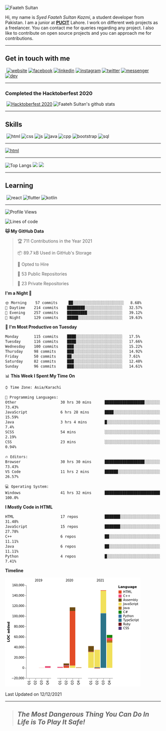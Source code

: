 ![Faateh Sultan](https://github.com/faatehsultan/faatehsultan/blob/master/assets/header.png)

Hi, my name is *Syed Faateh Sultan Kazmi*, a student developer from Pakistan. I am a junior at [**PUCIT**](http://pucit.edu.pk) Lahore. I work on different web projects as a freelancer. You can contact me for queries regarding any project. I also like to contribute on open source projects and you can approach me for contributions. 

----

## Get in touch with me

​	 	       	 [![website](https://github.com/faatehsultan/faatehsultan/blob/master/assets/www.png)](http://faatehsultan.github.io)       [![facebook](https://github.com/faatehsultan/faatehsultan/blob/master/assets/facebook.png)](http://facebook.com/faatehsultan.kazmi)       [![linkedin](https://github.com/faatehsultan/faatehsultan/blob/master/assets/linkedin.png)](https://www.linkedin.com/in/faatehsultankazmi)       [![instagram](https://github.com/faatehsultan/faatehsultan/blob/master/assets/instagram.png)](https://instagram.com/faateh.sultan)       [![twitter](https://github.com/faatehsultan/faatehsultan/blob/master/assets/twitter.png)](https://twitter.com/faatehsultan)       [![messenger](https://github.com/faatehsultan/faatehsultan/blob/master/assets/messenger.png)](https://m.me/faatehsultankazmi)       [![dev](https://github.com/faatehsultan/faatehsultan/blob/master/assets/dev.png)](https://dev.to/faatehsultan) 

----

### Completed the Hacktoberfest 2020 

​        [![Hacktoberfest 2020](https://res.cloudinary.com/practicaldev/image/fetch/s--ajGtUgSU--/c_limit,f_auto,fl_progressive,q_80,w_180/https://dev-to-uploads.s3.amazonaws.com/uploads/badge/badge_image/80/hacktoberfest2020-badge_2.png)](https://dev.to/faatehsultan)                              ![Faateh Sultan's github stats](https://github-readme-stats.vercel.app/api?username=faatehsultan&count_private=true&show_icons=true&theme=synthwave&hide_border=true&include_all_commits=true)

----

## Skills

​	 ![html](https://github.com/faatehsultan/faatehsultan/blob/master/assets/html.png)       ![css](https://github.com/faatehsultan/faatehsultan/blob/master/assets/css.png)        ![js](https://github.com/faatehsultan/faatehsultan/blob/master/assets/js.png)       ![java](https://github.com/faatehsultan/faatehsultan/blob/master/assets/java.png)        ![cpp](https://github.com/faatehsultan/faatehsultan/blob/master/assets/cpp.png)         ![bootstrap](https://github.com/faatehsultan/faatehsultan/blob/master/assets/bootstrap.png)        ![sql](https://github.com/faatehsultan/faatehsultan/blob/master/assets/sql.png)

---

[![html](https://github.com/faatehsultan/faatehsultan/blob/master/assets/find-resume.png)](https://drive.google.com/file/d/1krx2GbUUHwOY3zBUvTZnnAlAnk9YFqlL/view?usp=sharing)

---

![Top Langs](https://github-readme-stats.vercel.app/api/top-langs/?username=faatehsultan&layout=compact&langs_count=10) <img src="https://media.giphy.com/media/mz1kJeDVueKC4/giphy.gif" width="160px"> <img src="https://media.giphy.com/media/VTtANKl0beDFQRLDTh/giphy.gif" width="160px">

---

## Learning

​      ![react](https://github.com/faatehsultan/faatehsultan/blob/master/assets/react.png)        ![flutter](https://github.com/faatehsultan/faatehsultan/blob/master/assets/flutter.png)         ![kotlin](https://github.com/faatehsultan/faatehsultan/blob/master/assets/kotlin.png)                              

---

<!--START_SECTION:waka-->
![Profile Views](http://img.shields.io/badge/Profile%20Views-4-blue)

![Lines of code](https://img.shields.io/badge/From%20Hello%20World%20I%27ve%20Written-421%20Thousand%20lines%20of%20code-blue)

**🐱 My GitHub Data** 

> 🏆 711 Contributions in the Year 2021
 > 
> 📦 89.7 kB Used in GitHub's Storage 
 > 
> 💼 Opted to Hire
 > 
> 📜 53 Public Repositories 
 > 
> 🔑 23 Private Repositories  
 > 
**I'm a Night 🦉** 

```text
🌞 Morning    57 commits     ██░░░░░░░░░░░░░░░░░░░░░░░   8.68% 
🌆 Daytime    214 commits    ████████░░░░░░░░░░░░░░░░░   32.57% 
🌃 Evening    257 commits    █████████░░░░░░░░░░░░░░░░   39.12% 
🌙 Night      129 commits    █████░░░░░░░░░░░░░░░░░░░░   19.63%

```
📅 **I'm Most Productive on Tuesday** 

```text
Monday       115 commits    ████░░░░░░░░░░░░░░░░░░░░░   17.5% 
Tuesday      116 commits    ████░░░░░░░░░░░░░░░░░░░░░   17.66% 
Wednesday    100 commits    ███░░░░░░░░░░░░░░░░░░░░░░   15.22% 
Thursday     98 commits     ███░░░░░░░░░░░░░░░░░░░░░░   14.92% 
Friday       50 commits     ██░░░░░░░░░░░░░░░░░░░░░░░   7.61% 
Saturday     82 commits     ███░░░░░░░░░░░░░░░░░░░░░░   12.48% 
Sunday       96 commits     ███░░░░░░░░░░░░░░░░░░░░░░   14.61%

```


📊 **This Week I Spent My Time On** 

```text
⌚︎ Time Zone: Asia/Karachi

💬 Programming Languages: 
Other                    30 hrs 30 mins      ██████████████████░░░░░░░   73.43% 
JavaScript               6 hrs 28 mins       ████░░░░░░░░░░░░░░░░░░░░░   15.59% 
Java                     3 hrs 4 mins        █░░░░░░░░░░░░░░░░░░░░░░░░   7.4% 
SCSS                     54 mins             ░░░░░░░░░░░░░░░░░░░░░░░░░   2.19% 
CSS                      23 mins             ░░░░░░░░░░░░░░░░░░░░░░░░░   0.94%

🔥 Editors: 
Browser                  30 hrs 30 mins      ██████████████████░░░░░░░   73.43% 
VS Code                  11 hrs 2 mins       ██████░░░░░░░░░░░░░░░░░░░   26.57%

💻 Operating System: 
Windows                  41 hrs 32 mins      █████████████████████████   100.0%

```

**I Mostly Code in HTML** 

```text
HTML                     17 repos            ███████░░░░░░░░░░░░░░░░░░   31.48% 
JavaScript               15 repos            ███████░░░░░░░░░░░░░░░░░░   27.78% 
C++                      6 repos             ██░░░░░░░░░░░░░░░░░░░░░░░   11.11% 
Java                     6 repos             ██░░░░░░░░░░░░░░░░░░░░░░░   11.11% 
Python                   4 repos             █░░░░░░░░░░░░░░░░░░░░░░░░   7.41%

```


**Timeline**

![Chart not found](https://raw.githubusercontent.com/faatehsultan/faatehsultan/master/charts/bar_graph.png) 


 Last Updated on 12/12/2021
<!--END_SECTION:waka-->

---

> ##                             ***The Most Dangerous Thing You Can Do In Life is To Play It Safe!***
